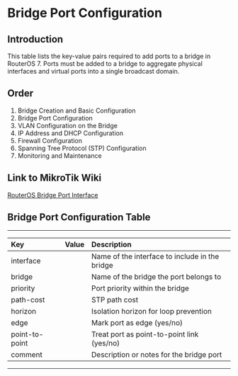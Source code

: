 # Bridge Port Configuration

## Introduction

This table lists the key-value pairs required to add ports to a bridge in RouterOS 7. Ports must be added to a bridge
to aggregate physical interfaces and virtual ports into a single broadcast domain.  

## Order

1. Bridge Creation and Basic Configuration
2. Bridge Port Configuration
3. VLAN Configuration on the Bridge
4. IP Address and DHCP Configuration
5. Firewall Configuration
6. Spanning Tree Protocol (STP) Configuration
7. Monitoring and Maintenance

## Link to MikroTik Wiki

[RouterOS Bridge Port Interface](https://wiki.mikrotik.com/wiki/Manual:Bridge)

## Bridge Port Configuration Table

---

| Key            | Value | Description                                    |
| :------------- | :---- | :--------------------------------------------- |
| interface      |       | Name of the interface to include in the bridge |
| bridge         |       | Name of the bridge the port belongs to         |
| priority       |       | Port priority within the bridge                |
| path-cost      |       | STP path cost                                  |
| horizon        |       | Isolation horizon for loop prevention          |
| edge           |       | Mark port as edge (yes/no)                     |
| point-to-point |       | Treat port as point-to-point link (yes/no)     |
| comment        |       | Description or notes for the bridge port       |

---